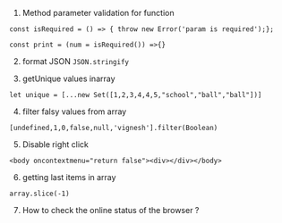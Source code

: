 1. Method parameter validation for function

```
const isRequired = () => { throw new Error('param is required');};

const print = (num = isRequired()) =>{}
```

2. format JSON `JSON.stringify`

3. getUnique values inarray

```
let unique = [...new Set([1,2,3,4,4,5,"school","ball","ball"])]

```

4. filter falsy values from array

```
[undefined,1,0,false,null,'vignesh'].filter(Boolean)

```

5. Disable right click

```
<body oncontextmenu="return false"><div></div></body>

```

6. getting last items in array

```
array.slice(-1)

```

7. How to check the online status of the browser ?

